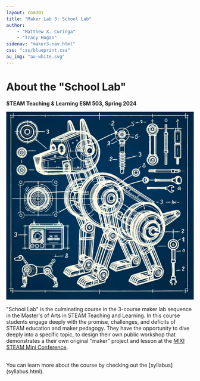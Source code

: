 ```yaml
---
layout: com301
title: "Maker Lab 3: School Lab"
author:
    - "Matthew X. Curinga"
    - "Tracy Hogan"
sidenav: "maker3-nav.html"
css: "css/blueprint.css"
au_img: "au-white.svg"
---
```


About the "School Lab"
=======================
**STEAM Teaching & Learning ESM 503, Spring 2024**


<img src="img/dog.png" class="maker-img float-md-start d-sm-block" alt="schemata for a robotic dog">

<p class="lead">

"School Lab" is the culminating course in the 3-course
maker lab sequence in the Master's of Arts in STEAM Teaching and Learning.
In this course students engage deeply with the promise, challenges, and
deficits of STEAM education and maker pedagogy. They have the opportunity
to dive deeply into a specific topic, to design their own public workshop
that demonstrates a their own original "maker" project and lesson
at the <a href="conference.html">MIXI STEAM Mini Conference</a>.

</p>
<br class="clearfix">
You can learn more about the course by checking out the [syllabus](syllabus.html).